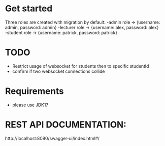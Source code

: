 # Get started
Three roles are created with migration by default:
-admin role -> {username: admin, password: admin}
-lecturer role -> {username: alex, password: alex}
-student role -> {username: patrick, password: patrick}

# TODO
- Restrict usage of websocket for students then to specific studentId
- confirm if two websocket connections collide

# Requirements
- please use JDK17

# REST API DOCUMENTATION: 
http://localhost:8080/swagger-ui/index.html#/